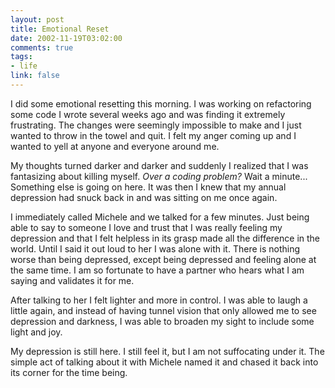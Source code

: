 ```yaml
--- 
layout: post
title: Emotional Reset
date: 2002-11-19T03:02:00
comments: true
tags:
- life
link: false
---
```

I did some emotional resetting this morning. I was working on refactoring some code I wrote several weeks ago and was finding it extremely frustrating. The changes were seemingly impossible to make and I just wanted to throw in the towel and quit. I felt my anger coming up and I wanted to yell at anyone and everyone around me.

My thoughts turned darker and darker and suddenly I realized that I was fantasizing about killing myself. <em>Over a coding problem? </em>Wait a minute... Something else is going on here. It was then I knew that my annual depression had snuck back in and was sitting on me once again.

I immediately called Michele and we talked for a few minutes. Just being able to say to someone I love and trust that I was really feeling my depression and that I felt helpless in its grasp made all the difference in the world. Until I said it out loud to her I was alone with it. There is nothing worse than being depressed, except being depressed and feeling alone at the same time. I am so fortunate to have a partner who hears what I am saying and validates it for me.

After talking to her I felt lighter and more in control. I was able to laugh a little again, and instead of having tunnel vision that only allowed me to see depression and darkness, I was able to broaden my sight to include some light and joy.

My depression is still here. I still feel it, but I am not suffocating under it. The simple act of talking about it with Michele named it and chased it back into its corner for the time being.
